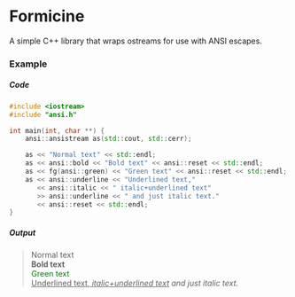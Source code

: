 # Formicine
A simple C++ library that wraps ostreams for use with ANSI escapes.

### Example
##### Code
```cpp
#include <iostream>
#include "ansi.h"

int main(int, char **) {
    ansi::ansistream as(std::cout, std::cerr);

    as << "Normal text" << std::endl;
    as << ansi::bold << "Bold text" << ansi::reset << std::endl;
    as << fg(ansi::green) << "Green text" << ansi::reset << std::endl;
    as << ansi::underline << "Underlined text,"
       << ansi::italic << " italic+underlined text"
       >> ansi::underline << " and just italic text."
       << ansi::reset << std::endl;
}
```

##### Output
> Normal text  
**Bold text**  
<span style="color:green">Green text</span>  
<span style="text-decoration:underline">Underlined text, *italic+underlined text*</span> *and just italic text.*